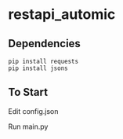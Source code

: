 # restapi_automic

## Dependencies

```shell
pip install requests
pip install jsons
```  
## To Start
Edit config.json

Run main.py